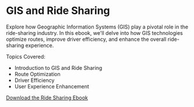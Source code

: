 # GIS and Ride Sharing

Explore how Geographic Information Systems (GIS) play a pivotal role in the ride-sharing industry. In this ebook, we'll delve into how GIS technologies optimize routes, improve driver efficiency, and enhance the overall ride-sharing experience.

Topics Covered:
- Introduction to GIS and Ride Sharing
- Route Optimization
- Driver Efficiency
- User Experience Enhancement

[Download the Ride Sharing Ebook](link-to-your-ebook)
